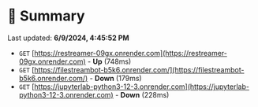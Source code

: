 # 📖 Summary
Last updated: **6/9/2024, 4:45:52 PM**

- `GET` [https://restreamer-09gx.onrender.com](https://restreamer-09gx.onrender.com) - **Up** (748ms)
- `GET` [https://filestreambot-b5k6.onrender.com/](https://filestreambot-b5k6.onrender.com/) - **Down** (179ms)
- `GET` [https://jupyterlab-python3-12-3.onrender.com](https://jupyterlab-python3-12-3.onrender.com) - **Down** (228ms)
